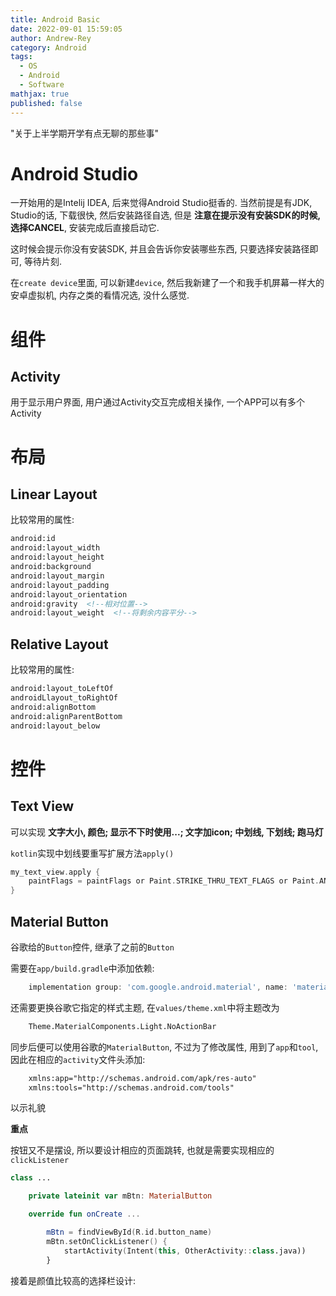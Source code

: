 ```yaml
---
title: Android Basic
date: 2022-09-01 15:59:05
author: Andrew-Rey
category: Android
tags:
  - OS
  - Android
  - Software
mathjax: true
published: false
---
```


"关于上半学期开学有点无聊的那些事"

<!--more-->

# Android Studio

一开始用的是Intelij IDEA, 后来觉得Android Studio挺香的. 当然前提是有JDK, Studio的话, 下载很快, 然后安装路径自选, 但是 **注意在提示没有安装SDK的时候, 选择CANCEL**, 安装完成后直接启动它.

这时候会提示你没有安装SDK, 并且会告诉你安装哪些东西, 只要选择安装路径即可, 等待片刻.

在`create device`里面, 可以新建`device`, 然后我新建了一个和我手机屏幕一样大的安卓虚拟机, 内存之类的看情况选, 没什么感觉.

# 组件
## Activity

用于显示用户界面, 用户通过Activity交互完成相关操作, 一个APP可以有多个Activity

# 布局
## Linear Layout

比较常用的属性:

```xml
android:id
android:layout_width
android:layout_height
android:background
android:layout_margin
android:layout_padding
android:layout_orientation
android:gravity  <!--相对位置-->
android:layout_weight  <!--将剩余内容平分-->
```

## Relative Layout

比较常用的属性:

```xml
android:layout_toLeftOf
androidLlayout_toRightOf
android:alignBottom
android:alignParentBottom
android:layout_below
```

# 控件
## Text View

可以实现 **文字大小, 颜色; 显示不下时使用...; 文字加icon; 中划线, 下划线; 跑马灯**

`kotlin`实现中划线要重写扩展方法`apply()`

```kotlin
my_text_view.apply {
    paintFlags = paintFlags or Paint.STRIKE_THRU_TEXT_FLAGS or Paint.ANTI_ALIAS_FLAG
}
```

## Material Button

谷歌给的`Button`控件, 继承了之前的`Button`

需要在`app/build.gradle`中添加依赖:

```gradle
    implementation group: 'com.google.android.material', name: 'material', version: '1.4.0'
```

还需要更换谷歌它指定的样式主题, 在`values/theme.xml`中将主题改为

```xml
    Theme.MaterialComponents.Light.NoActionBar
```

同步后便可以使用谷歌的`MaterialButton`, 不过为了修改属性, 用到了`app`和`tool`, 因此在相应的`activity`文件头添加:

```xml
    xmlns:app="http://schemas.android.com/apk/res-auto"
    xmlns:tools="http://schemas.android.com/tools"
```
以示礼貌

**重点**

按钮又不是摆设, 所以要设计相应的页面跳转, 也就是需要实现相应的`clickListener`

```kotlin
class ...

    private lateinit var mBtn: MaterialButton

    override fun onCreate ...

        mBtn = findViewById(R.id.button_name)
        mBtn.setOnClickListener() {
            startActivity(Intent(this, OtherActivity::class.java))
        }
```

接着是颜值比较高的选择栏设计: